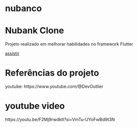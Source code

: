 # nubanco
<h1>Nubank Clone</h1>
<p>Projeto realizado em melhorar habilidades no framework Flutter</p>

[assistir](https://github.com/user-attachments/assets/3e95a1f9-d246-426e-b38b-28a834123b8e)

# Referências do projeto
<p>youtube: https://www.youtube.com/@DevOutlier</p>

# youtube video
<p>https://youtu.be/F2Mj9rwdktI?si=VmTu-UYoFwBd9t3N</p>

